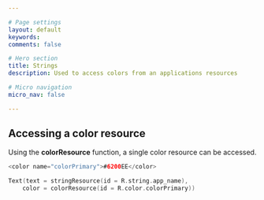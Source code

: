 ```yaml
---

# Page settings
layout: default
keywords:
comments: false

# Hero section
title: Strings
description: Used to access colors from an applications resources

# Micro navigation
micro_nav: false

---
```


## Accessing a color resource

Using the **colorResource** function, a single color resource can be accessed.

```kotlin
<color name="colorPrimary">#6200EE</color>

Text(text = stringResource(id = R.string.app_name),
    color = colorResource(id = R.color.colorPrimary))
```
